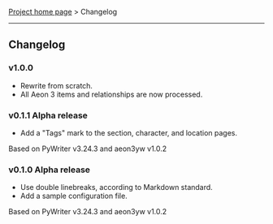 [Project home page](index) > Changelog

------------------------------------------------------------------------

## Changelog

### v1.0.0

- Rewrite from scratch.
- All Aeon 3 items and relationships are now processed.

### v0.1.1 Alpha release

- Add a "Tags" mark to the section, character, and location pages. 

Based on PyWriter v3.24.3 and aeon3yw v1.0.2

### v0.1.0 Alpha release

- Use double linebreaks, according to Markdown standard.
- Add a sample configuration file.

Based on PyWriter v3.24.3 and aeon3yw v1.0.2

